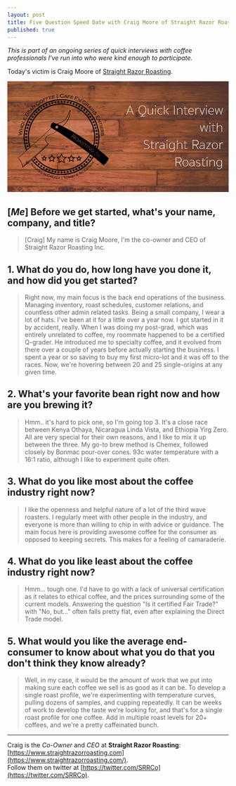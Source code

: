 ```yaml
---
layout: post
title: Five Question Speed Date with Craig Moore of Straight Razor Roasting
published: true
---
```

*This is part of an ongoing series of quick interviews with coffee professionals I've run into who were kind enough to participate.*

Today's victim is Craig Moore of [Straight Razor Roasting](https://www.straightrazorroasting.com/).

![Straight Razor Roasting](https://raw.githubusercontent.com/toddat/spelled-coffee/gh-pages/industry/img/srr-twittr.png)

<!--more-->

## [*Me*] Before we get started, what's your name, company, and title?

>[Craig]  My name is Craig Moore, I'm the co-owner and CEO of Straight Razor Roasting Inc.

## 1. What do you do, how long have you done it, and how did you get started?

>Right now, my main focus is the back end operations of the business. Managing inventory, roast schedules, customer relations, and countless other admin related tasks. Being a small company, I wear a lot of hats. I've been at it for a little over a year now. I got started in it by accident, really. When I was doing my post-grad, which was entirely unrelated to coffee, my roommate happened to be a certified Q-grader. He introduced me to specialty coffee, and it evolved from there over a couple of years before actually starting the business. I spent a year or so saving to buy my first micro-lot and it was off to the races. Now, we're hovering between 20 and 25 single-origins at any given time.  

## 2. What's your favorite bean right now and how are you brewing it?

>Hmm.. it's hard to pick one, so I'm going top 3. It's a close race between Kenya Othaya, Nicaragua Linda Vista, and Ethiopia Yirg Zero. All are very special for their own reasons, and I like to mix it up between the three. My go-to brew method is Chemex, followed closely by Bonmac pour-over cones. 93c water temperature with a 16:1 ratio, although I like to experiment quite often.

## 3. What do you like most about the coffee industry right now?

>I like the openness and helpful nature of a lot of the third wave roasters. I regularly meet with other people in the industry, and everyone is more than willing to chip in with advice or guidance. The main focus here is providing awesome coffee for the consumer as opposed to keeping secrets. This makes for a feeling of camaraderie.

## 4. What do you like least about the coffee industry right now?

>Hmm... tough one. I'd have to go with a lack of universal certification as it relates to ethical coffee, and the prices surrounding some of the current models. Answering the question "Is it certified Fair Trade?" with "No, but..." often falls pretty flat, even after explaining the Direct Trade model.

## 5. What would you like the average end-consumer to know about what you do that you don't think they know already?

>Well, in my case, it would be the amount of work that we put into making sure each coffee we sell is as good as it can be. To develop a single roast profile, we're experimenting with temperature curves, pulling dozens of samples, and cupping repeatedly. It can be weeks of work to develop the taste we're looking for, and that's for a single roast profile for one coffee. Add in multiple roast levels for 20+ coffees, and we're a pretty caffeinated bunch.

---

Craig is the *Co-Owner* and *CEO* at **Straight Razor Roasting**: [https://www.straightrazorroasting.com](https://www.straightrazorroasting.com/).  
Follow them on twitter at [https://twitter.com/SRRCo](https://twitter.com/SRRCo).